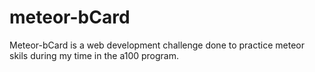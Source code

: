 # meteor-bCard
Meteor-bCard is a web development challenge done to practice meteor skils during my time in the a100 program. 
